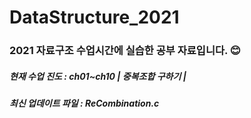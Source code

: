 # DataStructure_2021
<h3> 2021 자료구조 수업시간에 실습한 공부 자료입니다. 😊 </h3>
<h5> 현재 수업 진도 : ch01~ch10 | 중복조합 구하기 | </h5>
<h5> 최신 업데이트 파일 : ReCombination.c </h5>
